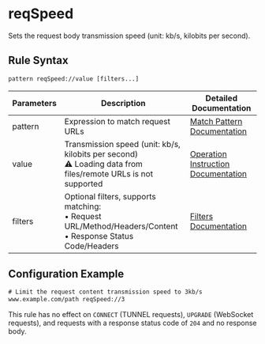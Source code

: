 # reqSpeed
Sets the request body transmission speed (unit: kb/s, kilobits per second).

## Rule Syntax
``` txt
pattern reqSpeed://value [filters...]
```

| Parameters | Description | Detailed Documentation |
| ------- | ------------------------------------------------------------ | ------------------------- |
| pattern | Expression to match request URLs | [Match Pattern Documentation](./pattern) |
| value | Transmission speed (unit: kb/s, kilobits per second)<br/>⚠️ Loading data from files/remote URLs is not supported | [Operation Instruction Documentation](./operation) |
| filters | Optional filters, supports matching:<br/>• Request URL/Method/Headers/Content<br/>• Response Status Code/Headers | [Filters Documentation](./filters) |

## Configuration Example
``` txt
# Limit the request content transmission speed to 3kb/s
www.example.com/path reqSpeed://3
```
This rule has no effect on `CONNECT` (TUNNEL requests), `UPGRADE` (WebSocket requests), and requests with a response status code of `204` and no response body.

